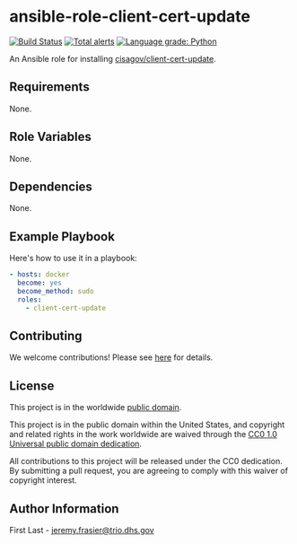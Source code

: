 # ansible-role-client-cert-update #

[![Build Status](https://travis-ci.com/cisagov/ansible-role-client-cert-update.svg?branch=develop)](https://travis-ci.com/cisagov/ansible-role-client-cert-update)
[![Total alerts](https://img.shields.io/lgtm/alerts/g/cisagov/ansible-role-client-cert-update.svg?logo=lgtm&logoWidth=18)](https://lgtm.com/projects/g/cisagov/ansible-role-client-cert-update/alerts/)
[![Language grade: Python](https://img.shields.io/lgtm/grade/python/g/cisagov/ansible-role-client-cert-update.svg?logo=lgtm&logoWidth=18)](https://lgtm.com/projects/g/cisagov/ansible-role-client-cert-update/context:python)

An Ansible role for installing
[cisagov/client-cert-update](https://github.com/cisagov/client-cert-update).

## Requirements ##

None.

## Role Variables ##

None.

## Dependencies ##

None.

## Example Playbook ##

Here's how to use it in a playbook:

```yaml
- hosts: docker
  become: yes
  become_method: sudo
  roles:
    - client-cert-update
```

## Contributing ##

We welcome contributions!  Please see [here](CONTRIBUTING.md) for
details.

## License ##

This project is in the worldwide [public domain](LICENSE.md).

This project is in the public domain within the United States, and
copyright and related rights in the work worldwide are waived through
the [CC0 1.0 Universal public domain
dedication](https://creativecommons.org/publicdomain/zero/1.0/).

All contributions to this project will be released under the CC0
dedication. By submitting a pull request, you are agreeing to comply
with this waiver of copyright interest.

## Author Information ##

First Last - <jeremy.frasier@trio.dhs.gov>
